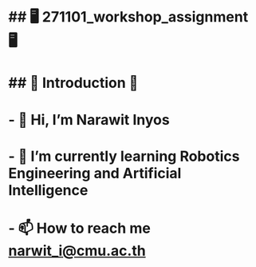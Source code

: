 # ## 🖥️ 271101_workshop_assignment 🖥️ 
# ## 👏 Introduction 👏
# - 👋 Hi, I’m Narawit Inyos
# - 🌱 I’m currently learning Robotics Engineering and Artificial Intelligence
# - 📫 How to reach me narwit_i@cmu.ac.th